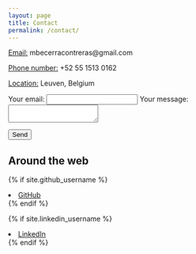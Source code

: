 ```yaml
---
layout: page
title: Contact
permalink: /contact/
---
```


<p><u>Email:</u> mbecerracontreras@gmail.com</p>
<p><u>Phone number:</u> +52 55 1513 0162</p>
<p><u>Location:</u> Leuven, Belgium</p>

<form
  action="https://formspree.io/xoqpqdnj"
  method="POST"
>
  <label>
    Your email:
    <input type="text" name="_replyto">
  </label>
  <label>
    Your message:
    <textarea name="message"></textarea>
  </label>

  <!-- your other form fields go here -->

  <button type="submit">Send</button>
</form>

## Around the web

{% if site.github_username %}
  <li>
    <a href="https://github.com/{{ site.github_username }}">
      <i class="fa fa-github"></i> GitHub
    </a>
  </li>
{% endif %}

{% if site.linkedin_username %}
  <li>
    <a href="https://linkedin.com/in/{{ site.linkedin_username }}">
      <i class="fa fa-linkedin"></i> LinkedIn
    </a>
  </li>
{% endif %}

